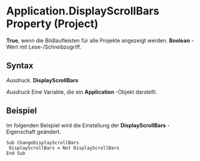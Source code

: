 
# Application.DisplayScrollBars Property (Project)

 **True**, wenn die Bildlaufleisten für alle Projekte angezeigt werden. **Boolean** -Wert mit Lese-/Schreibzugriff.


## Syntax

 _Ausdruck_. **DisplayScrollBars**

 _Ausdruck_ Eine Variable, die ein **Application** -Objekt darstellt.


## Beispiel

Im folgenden Beispiel wird die Einstellung der  **DisplayScrollBars** -Eigenschaft geändert.


```
Sub ChangeDisplayScrollBars 
 DisplayScrollBars = Not DisplayScrollBars 
End Sub
```


